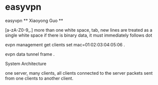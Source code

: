 # easyvpn
easyvpn
** Xiaoyong Guo **

[a-zA-Z0-9_.]
more than one white space, 
tab, new lines are treated as a single white space 
if there is binary data, it must immediately follows
dot


evpn management
get clients
set mac=01:02:03:04:05:06
.


evpn data
tunnel frame
.


System Architecture

one server, many clients, all clients connected to the server
packets sent from one clients to another client.


